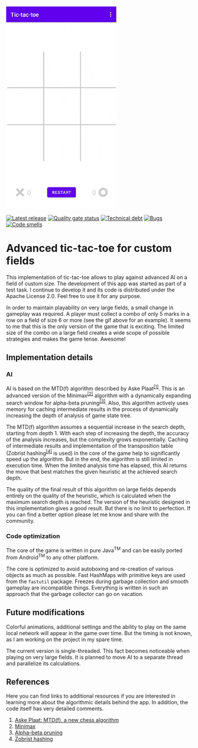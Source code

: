 ![logo](logo.gif)

[![Latest release](https://img.shields.io/github/v/release/ae9o/tic-tac-toe?display_name=tag)](https://github.com/ae9o/tic-tac-toe/releases)
[![Quality gate status](https://sonarcloud.io/api/project_badges/measure?project=ae9o_tic-tac-toe&metric=alert_status)](https://sonarcloud.io/dashboard?id=ae9o_tic-tac-toe)
[![Technical debt](https://sonarcloud.io/api/project_badges/measure?project=ae9o_tic-tac-toe&metric=sqale_index)](https://sonarcloud.io/dashboard?id=ae9o_tic-tac-toe)
[![Bugs](https://sonarcloud.io/api/project_badges/measure?project=ae9o_tic-tac-toe&metric=bugs)](https://sonarcloud.io/dashboard?id=ae9o_tic-tac-toe)
[![Code smells](https://sonarcloud.io/api/project_badges/measure?project=ae9o_tic-tac-toe&metric=code_smells)](https://sonarcloud.io/dashboard?id=ae9o_tic-tac-toe)

# Advanced tic-tac-toe for custom fields

This implementation of tic-tac-toe allows to play against advanced AI on a field of custom size. The development of this
app was started as part of a test task. I continue to develop it and its code is distributed under the Apache License
2.0. Feel free to use it for any purpose.

In order to maintain playability on very large fields, a small change in gameplay was required. A player must collect
a combo of only 5 marks in a row on a field of size 6 or more (see the gif above for an example). It seems to me that
this is the only version of the game that is exciting. The limited size of the combo on a large field creates a wide
scope of possible strategies and makes the game tense. Awesome!

## Implementation details

### AI

AI is based on the MTD(f) algorithm described by Aske Plaat<sup>[\[1\]](#references)</sup>. This is an advanced version
of the Minimax<sup>[\[2\]](#references)</sup> algorithm with a dynamically expanding search window for alpha-beta
pruning<sup>[\[3\]](#references)</sup>. Also, this algorithm actively uses memory for caching intermediate results in
the process of dynamically increasing the depth of analysis of game state tree.

The MTD(f) algorithm assumes a sequential increase in the search depth, starting from depth 1. With each step of
increasing the depth, the accuracy of the analysis increases, but the complexity grows exponentially. Caching of
intermediate results and implementation of the transposition table (Zobrist hashing<sup>[\[4\]](#references)</sup> is
used) in the core of the game help to significantly speed up the algorithm. But in the end, the algorithm is still
limited in execution time. When the limited analysis time has elapsed, this AI returns the move that best matches the
given heuristic at the achieved search depth.

The quality of the final result of this algorithm on large fields depends entirely on the quality of the heuristic,
which is calculated when the maximum search depth is reached. The version of the heuristic designed in this
implementation gives a good result. But there is no limit to perfection. If you can find a better option please let me
know and share with the community.

### Code optimization

The core of the game is written in pure Java<sup>TM</sup> and can be easily ported from Android<sup>TM</sup> to any 
other platform.

The core is optimized to avoid autoboxing and re-creation of various objects as much as possible. Fast HashMaps with
primitive keys are used from the `fastutil` package. Freezes during garbage collection and smooth gameplay are
incompatible things. Everything is written in such an approach that the garbage collector can go on vacation.

## Future modifications

Colorful animations, additional settings and the ability to play on the same local network will appear in the game over
time. But the timing is not known, as I am working on the project in my spare time.

The current version is single-threaded. This fact becomes noticeable when playing on very large fields. It is planned to
move AI to a separate thread and parallelize its calculations.

## References

Here you can find links to additional resources if you are interested in learning more about the algorithmic details 
behind the app. In addition, the code itself has very detailed comments.

1. [Aske Plaat: MTD(f), a new chess algorithm](https://people.csail.mit.edu/plaat/mtdf.html)
2. [Minimax](https://en.wikipedia.org/wiki/Minimax)
3. [Alpha–beta pruning](https://en.wikipedia.org/wiki/Alpha%E2%80%93beta_pruning)
4. [Zobrist hashing](https://en.wikipedia.org/wiki/Zobrist_hashing)
